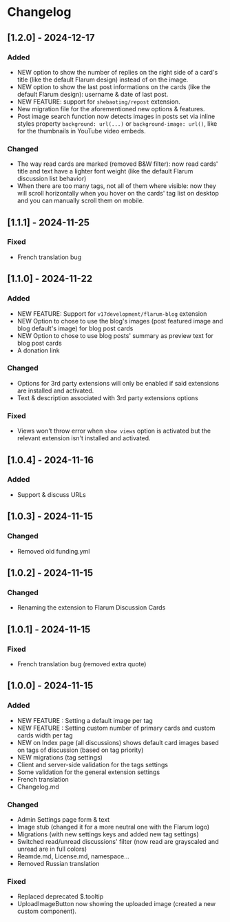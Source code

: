 # Changelog

## [1.2.0] - 2024-12-17
### Added
- NEW option to show the number of replies on the right side of a card's title (like the default Flarum design) instead of on the image.
- NEW option to show the last post informations on the cards (like the default Flarum design): username & date of last post.
- NEW FEATURE: support for `shebaoting/repost` extension.
- New migration file for the aforementioned new options & features.
- Post image search function now detects images in posts set via inline styles property `background: url(...)` or `background-image: url()`, like for the thumbnails in YouTube video embeds.

### Changed
- The way read cards are marked (removed B&W filter): now read cards' title and text have a lighter font weight (like the default Flarum discussion list behavior)
- When there are too many tags, not all of them where visible: now they will scroll horizontally when you hover on the cards' tag list on desktop and you can manually scroll them on mobile.

## [1.1.1] - 2024-11-25
### Fixed
- French translation bug

## [1.1.0] - 2024-11-22
### Added
- NEW FEATURE: Support for `v17development/flarum-blog` extension
- NEW Option to chose to use the blog's images (post featured image and blog default's image) for blog post cards
- NEW Option to chose to use blog posts' summary as preview text for blog post cards
- A donation link

### Changed
- Options for 3rd party extensions will only be enabled if said extensions are installed and activated.
- Text & description associated with 3rd party extensions options

### Fixed
- Views won't throw error when `show views` option is activated but the relevant extension isn't installed and activated.

## [1.0.4] - 2024-11-16
### Added
- Support & discuss URLs

## [1.0.3] - 2024-11-15
### Changed
- Removed old funding.yml

## [1.0.2] - 2024-11-15
### Changed
- Renaming the extension to Flarum Discussion Cards

## [1.0.1] - 2024-11-15
### Fixed
- French translation bug (removed extra quote)

## [1.0.0] - 2024-11-15
### Added
- NEW FEATURE : Setting a default image per tag
- NEW FEATURE : Setting custom number of primary cards and custom cards width per tag
- NEW on Index page (all discussions) shows default card images based on tags of discussion (based on tag priority)
- NEW migrations (tag settings)
- Client and server-side validation for the tags settings
- Some validation for the general extension settings
- French translation
- Changelog.md

### Changed
- Admin Settings page form & text
- Image stub (changed it for a more neutral one with the Flarum logo)
- Migrations (with new settings keys and added new tag settings)
- Switched read/unread discussions' filter (now read are grayscaled and unread are in full colors)
- Reamde.md, License.md, namespace...
- Removed Russian translation

### Fixed
- Replaced deprecated $.tooltip
- UploadImageButton now showing the uploaded image (created a new custom component).
